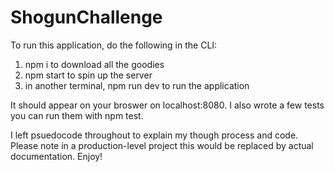 # ShogunChallenge

To run this application, do the following in the CLI:

1. npm i to download all the goodies
2. npm start to spin up the server
3. in another terminal, npm run dev to run the application

It should appear on your broswer on localhost:8080. I also wrote a few tests
you can run them with npm test.

I left psuedocode throughout to explain my though process and code.
Please note in a production-level project this would be replaced by
actual documentation. Enjoy!